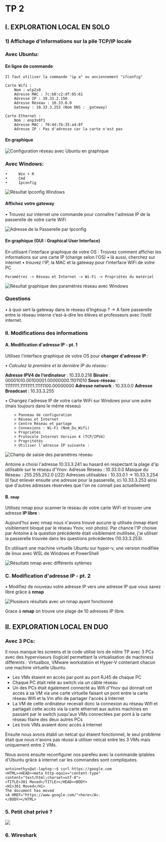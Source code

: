 # TP 2

## I. EXPLORATION LOCAL EN SOLO

### 1) Affichage d'informations sur la pile TCP/IP locale


### Avec Ubuntu:

#### En ligne de commande

    Il faut utiliser la commande "ip a" ou anciennement "ifconfig"

    Carte Wifi :
        Nom : wlp2s0
        Adresse MAC : 7c:b0:c2:df:05:61
        Adresse IP : 10.33.2.150
        Adresse Réseau : 10.33.0.0
        Gateway : 10.33.3.253 (Nom DNS : _gateway)

    Carte Ethernet :
        Nom : enp3s0f1
        Adresse MAC : 70:4d:7b:35:a4:8f
        Adresse IP : Pas d'adresse car la carte n'est pas 


#### En graphique

![](https://raw.githubusercontent.com/antoine33520/CCNA/master/TP2/ip_gui.png?raw=true "Configuration réseau avec Ubuntu en graphique")



### Avec Windows:

```	
•     Win + R
•     Cmd
•     Ipconfig
```

![](https://raw.githubusercontent.com/antoine33520/CCNA/master/TP2/adresseswindows.png?raw=true "Résultat Ipconfig Windows")

#### Affichez votre gateway
•	Trouvez sur internet une commande pour connaître l'adresse IP de la passerelle de votre carte WiFi

![](https://raw.githubusercontent.com/antoine33520/CCNA/master/TP2/passerelle.png?raw=true "Adresse de la Passerelle par Ipconfig")


#### En graphique (GUI : Graphical User Interface)
En utilisant l'interface graphique de votre OS :
Trouvez comment afficher les informations sur une carte IP (change selon l'OS)
•	là aussi, cherchez sur internet
•	trouvez l'IP, la MAC et la gateway pour l'interface WiFi de votre PC

```
Paramètres -> Réseau et Internet -> Wi-Fi -> Propriétés du matériel
```

![](https://raw.githubusercontent.com/antoine33520/CCNA/master/TP2/detailsipgui.png?raw=true "Résultat graphique des paramètres réseau avec Windows")


### Questions
•	à quoi sert la gateway dans le réseau d'Ingésup ?
    ->	A faire passerelle entre le réseau interne c’est-à-dire les élèves et professeurs avec l’outil internet.



### II. Modifications des informations

#### A. Modification d'adresse IP - pt. 1

Utilisez l'interface graphique de votre OS pour **changer d'adresse IP** :

 •	*Calculez la première et la dernière IP du réseau :* 

**Adresse IPV4 de l’ordinateur** : 10.33.0.218
**Binaire** : 00001010.00100001.00000000.11011010
**Sous-réseau** : 11111111.11111111.11111100.00000000
**Adresse network** : 10.33.0.0
**Adresse Broadcast** : 10.33.3.255    


• 	Changez l'adresse IP de votre carte WiFi sur Windows pour une autre (mais toujours dans le même réseau)   

```
	> Panneau de configuration
	> Réseau et Internet
	> Centre Réseau et partage
	> Connexions : Wi-Fi (Nom_Du_Wifi)
	> Propriétés
	> Protocole Internet Version 4 (TCP/IPV4)
	> Propritétés
	> Utiliser l’adresse IP suivante :
```
![](https://github.com/antoine33520/CCNA/blob/master/TP2/changement-ip-windows.png?raw=true "Champ de saisie des paramètres réseau")



Antoine a choisi l'adresse 10.33.3.241 au hasard en respectant la plage d'ip utilisable sur le réseau d'Ynov:
Adresse Réseau : 10.33.0.0
Masque du Réseau : 255.255.252.0 (/22)
Adresses utilisables : 10.33.0.1 ->  10.33.3.254 (il faut enlever ensuite une adresse pour la passerelle, ici 10.33.3.253 ainsi que d'autres adresses réservées que l'on ne connait pas actuellement)


#### B. `nmap`

Utilisez nmap pour scanner le réseau de votre carte WiFi et trouver une adresse **IP libre** :    


Aujourd'hui avec nmap nous n'avons trouvé aucune ip utilisée (nmap étant visiblement bloqué par le réseau Ynov, voir photo).
Par chance l'IP choisie par Antoine à la question précédente était visiblement inutilisée, j'ai utiliser la passerelle trouvée dans les questions précédentes (10.33.3.253).

En utilisant une machine virtuelle Ubuntu sur hyper-v, une version modifiée de linux avec WSL de Windows et PowerShell

![](https://github.com/antoine33520/CCNA/blob/master/TP2/resultatnmap.png?raw=true?raw=true "Résultats nmap avec différents sytèmes")

### C. Modification d'adresse IP - pt. 2

•	Modifiez de nouveau votre adresse IP vers une adresse IP que vous savez libre grâce à **nmap**

![](https://github.com/antoine33520/CCNA/blob/master/TP2/reseau_nmap.png?raw=true "Plusieurs résultats avec un nmap ayant fonctionné")

Grace à **nmap** on trouve une plage de 10 adresses IP libre.



## II. EXPLORATION LOCAL EN DUO

### Avec 3 PCs:
Il nous manque les screens et le code utilisé lors de nôtre TP avec 3 PCs avec des hyperviseurs (logiciel permettant la virtualisation de machines) différents : Virtualbox, VMware workstation et Hyper-V contenant chacun une machine virtuelle Ubuntu. 
* Les VMs étaient en accès par pont au port RJ45 de chaque PC
* Chaque PC était relié au switch via un câble réseau
* Un des PCs était également connecté au Wifi d'Ynov qui donnait cet accès à sa VM via une carte virtuelle faisant un pont entre la carte réseau Wifi et la Vm afin de partager l'accès à Internet
* La VM de cette ordinateur recevait donc la connexion au réseau Wifi et partagait cette accès via la carte ethernet aux autres machines en passant par le switch jusqu'aux VMs connectées par pont à la carte réseau filaire des deux autres PCs
* Les trois VMs avaient donc accès à Internet

Ensuite nous avons établi un netcat qui étaient fonctionnel, le seul problème était que nous n'avons pas réussi à utiliser netcat entre les 3 VMs mais uniquement entre 2 VMs.

Nous avons ensuite reconfigurer nos parefeu avec la commande iptables d'Ubuntu grâce à internet car les commandes sont compliquées.


```
antoinethys@at-laptop:~$ curl https://google.com
<HTML><HEAD><meta http-equiv="content-type" content="text/html;charset=utf-8">
<TITLE>301 Moved</TITLE></HEAD><BODY>
<H1>301 Moved</H1>
The document has moved
<A HREF="https://www.google.com/">here</A>.
</BODY></HTML>
```

### 5. Petit chat privé ?

![](https://github.com/antoine33520/CCNA/blob/master/TP2/chat-incroyable.png?raw=true)


### 6. Wireshark

